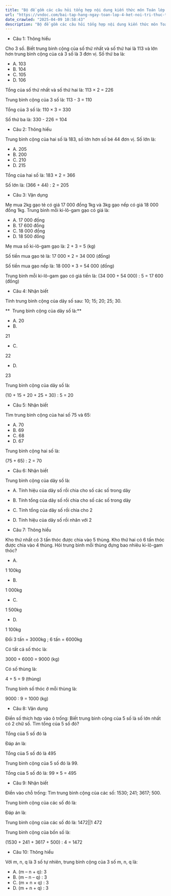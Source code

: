 ```yaml
---
title: "Bộ đề gồm các câu hỏi tổng hợp nội dung kiến thức môn Toán lớp 4 đã học ở Tuần 22 trong chương trình Toán lớp 4 Tập 2 Kết nối tri thức, giúp các em ôn tập và luyện giải các dạng bài tập Toán lớp 4. Mời các em cùng luyện tập."
url: "https://vndoc.com/bai-tap-hang-ngay-toan-lop-4-ket-noi-tri-thuc-tuan-22-thu-5-335679"
date_crawled: "2025-04-09 10:58:43"
description: "Bộ đề gồm các câu hỏi tổng hợp nội dung kiến thức môn Toán lớp 4 đã học ở Tuần 22 trong chương trình Toán lớp 4 Tập 2 Kết nối tri thức, giúp các em ôn tập và luyện giải các dạng bài tập Toán lớp 4. Mời các em cùng luyện tập."
---
```


* Câu 1:  Thông hiểu

Cho 3 số. Biết trung bình cộng của số thứ nhất và số thứ hai là 113 và lớn hơn trung bình cộng của cả 3 số là 3 đơn vị. Số thứ ba là:

  * A. 103 
  * B. 104 
  * C. 105 
  * D. 106 



Tổng của số thứ nhất và số thứ hai là: 113 × 2 = 226

Trung bình cộng của 3 số là: 113 - 3 = 110

Tổng của 3 số là: 110 × 3 = 330

Số thứ ba là: 330 - 226 = 104

* Câu 2:  Thông hiểu

Trung bình cộng của hai số là 183, số lớn hơn số bé 44 đơn vị. Số lớn là:

  * A. 205 
  * B. 200 
  * C. 210 
  * D. 215 



Tổng của hai số là: 183 × 2 = 366

Số lớn là: (366 + 44) : 2 = 205

* Câu 3:  Vận dụng

Mẹ mua 2kg gạo tẻ có giá 17 000 đồng 1kg và 3kg gạo nếp có giá 18 000 đồng 1kg. Trung bình mỗi ki-lô-gam gạo có giá là:

  * A. 17 000 đồng 
  * B. 17 600 đồng 
  * C. 18 000 đồng 
  * D. 18 500 đồng 



Mẹ mua số ki-lô-gam gạo là: 2 + 3 = 5 (kg)

Số tiền mua gạo tẻ là: 17 000 × 2 = 34 000 (đồng)

Số tiền mua gạo nếp là: 18 000 × 3 = 54 000 (đồng)

Trung bình mỗi ki-lô-gam gạo có giá tiền là: (34 000 + 54 000) : 5 = 17 600 (đồng)

* Câu 4:  Nhận biết

Tính trung bình cộng của dãy số sau: 10; 15; 20; 25; 30.

**  Trung bình cộng của dãy số là:**

  * A. 20 
  * B.

21

  * C.

22

  * D.

23




Trung bình cộng của dãy số là:

(10 + 15 + 20 + 25 + 30) : 5 = 20

* Câu 5:  Nhận biết

Tìm trung bình cộng của hai số 75 và 65:

  * A. 70 
  * B. 69 
  * C. 68 
  * D. 67 



Trung bình cộng hai số là:

(75 + 65) : 2 = 70

* Câu 6:  Nhận biết

Trung bình cộng của dãy số là:

  * A. Tính hiệu của dãy số rồi chia cho số các số trong dãy 
  * B. Tính tổng của dãy số rồi chia cho số các số trong dãy 
  * C. Tính tổng của dãy số rồi chia cho 2 
  * D. Tính hiệu của dãy số rồi nhân với 2 



* Câu 7:  Thông hiểu

Kho thứ nhất có 3 tấn thóc được chia vào 5 thùng. Kho thứ hai có 6 tấn thóc được chia vào 4 thùng. Hỏi trung bình mỗi thùng đựng bao nhiêu ki-lô-gam thóc?

  * A.

1 100kg

  * B.

1 000kg

  * C.

1 500kg

  * D.

1 100kg




Đổi 3 tấn = 3000kg ; 6 tấn = 6000kg

Có tất cả số thóc là:

3000 + 6000 = 9000 (kg)

Có số thùng là:

4 + 5 = 9 (thùng)

Trung bình số thóc ở mỗi thùng là:

9000 : 9 = 1000 (kg)

* Câu 8:  Vận dụng

Điền số thích hợp vào ô trống: Biết trung bình cộng của 5 số là số lớn nhất có 2 chữ số. Tìm tổng của 5 số đó?

Tổng của 5 số đó là 

Đáp án là:

Tổng của 5 số đó là 495

Trung bình cộng của 5 số đó là 99.

Tổng của 5 số đó là: 99 × 5 = 495

* Câu 9:  Nhận biết

Điền vào chỗ trống: Tìm trung bình cộng của các số: 1530; 241; 3617; 500.

Trung bình cộng của các số đó là: 

Đáp án là:

Trung bình cộng của các số đó là: 1472||1 472

Trung bình cộng của bốn số là:

(1530 + 241 + 3617 + 500) : 4 = 1472

* Câu 10:  Thông hiểu

Với m, n, q là 3 số tự nhiên, trung bình cộng của 3 số m, n, q là:

  * A. (m – n + q): 3 
  * B. (m – n – q) : 3 
  * C. (m × n × q) : 3 
  * D. (m + n + q) : 3 


